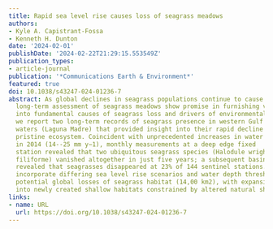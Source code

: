 ```yaml
---
title: Rapid sea level rise causes loss of seagrass meadows
authors:
- Kyle A. Capistrant-Fossa
- Kenneth H. Dunton
date: '2024-02-01'
publishDate: '2024-02-22T21:29:15.553549Z'
publication_types:
- article-journal
publication: '*Communications Earth & Environment*'
featured: true
doi: 10.1038/s43247-024-01236-7
abstract: As global declines in seagrass populations continue to cause great concern,
  long-term assessment of seagrass meadows show promise in furnishing valuable clues
  into fundamental causes of seagrass loss and drivers of environmental change. Here
  we report two long-term records of seagrass presence in western Gulf of Mexico coastal
  waters (Laguna Madre) that provided insight into their rapid decline in a relatively
  pristine ecosystem. Coincident with unprecedented increases in water depth starting
  in 2014 (14--25 mm y−1), monthly measurements at a deep edge fixed
  station revealed that two ubiquitous seagrass species (Halodule wrightii and Syringodium
  filiforme) vanished altogether in just five years; a subsequent basin-wide assessment
  revealed that seagrasses disappeared at 23% of 144 sentinel stations. Models that
  incorporate differing sea level rise scenarios and water depth thresholds reveal
  potential global losses of seagrass habitat (14,00 km2), with expansion
  into newly created shallow habitats constrained by altered natural shorelines.
links:
- name: URL
  url: https://doi.org/10.1038/s43247-024-01236-7
---
```

